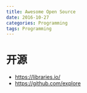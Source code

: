 ```yaml
---
title: Awesome Open Source
date: 2016-10-27
categories: Programming
tags: Programming
---
```


# 开源
- https://libraries.io/
- https://github.com/explore

